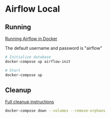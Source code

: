 # Airflow Local

## Running

[Running Airflow in Docker](<https://airflow.apache.org/docs/apache-airflow/stable/start/docker.html>) 

The default username and password is "airflow"

```sh
# Initialize database
docker-compose up airflow-init

# Start
docker-compose up
```

## Cleanup

[Full cleanup instructions](<https://airflow.apache.org/docs/apache-airflow/stable/start/docker.html#cleaning-up-the-environment>)

```sh
docker-compose down --volumes --remove-orphans
```
